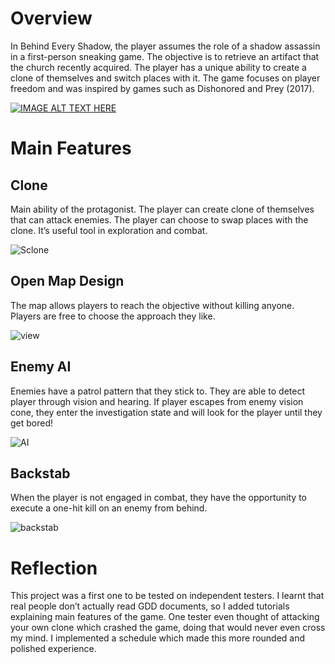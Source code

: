 # Overview 
In Behind Every Shadow, the player assumes the role of a shadow assassin in a first-person sneaking game. The objective is to retrieve an artifact that the church recently acquired. The player has a unique ability to create a clone of themselves and switch places with it. The game focuses on player freedom and was inspired by games such as Dishonored and Prey (2017).

[![IMAGE ALT TEXT HERE](http://img.youtube.com/vi/qC1a1OGmeaY/0.jpg)](http://www.youtube.com/watch?v=qC1a1OGmeaY)

# Main Features
## Clone
Main ability of the protagonist. The player can create clone of themselves that can attack enemies. The player can choose to swap places with the clone. It’s useful tool in exploration and combat. 

![Sclone](https://github.com/Mr-Bronzodia/Project_Shadow/assets/81040884/b18affb5-1ca9-4d65-bc83-6456b75c1e76)
## Open Map Design
The map allows players to reach the objective without killing anyone. Players are free to choose the approach they like. 

![view](https://github.com/Mr-Bronzodia/Project_Shadow/assets/81040884/aac27575-11dc-4e37-b072-76a854815405)
## Enemy AI
Enemies have a patrol pattern that they stick to. They are able to detect player through vision and hearing. If player escapes from enemy vision cone, they enter the investigation state and will look for the player until they get bored!  

![AI](https://github.com/Mr-Bronzodia/Project_Shadow/assets/81040884/45f10103-828a-4b89-b593-36d0779bec37)
## Backstab
When the player is not engaged in combat, they have the opportunity to execute a one-hit kill on an enemy from behind.

![backstab](https://github.com/Mr-Bronzodia/Project_Shadow/assets/81040884/1a9f223d-b4f8-4a14-8eec-da58c4f03832)
# Reflection
This project was a first one to be tested on independent testers. I learnt that real people don’t actually read GDD documents, so I added tutorials explaining main features of the game. One tester even thought of attacking your own clone which crashed the game, doing that would never even cross my mind. I implemented a schedule which made this more rounded and polished experience. 
